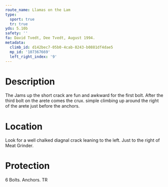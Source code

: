 ```yaml
---
route_name: Llamas on the Lam
type:
  sport: true
  tr: true
yds: 5.10b
safety: ''
fa: David Tvedt, Dee Tvedt, August 1994.
metadata:
  climb_id: d142bec7-05b0-4cab-8243-b0881df4dae5
  mp_id: '107367669'
  left_right_index: '9'
---
```

# Description
The Jams up the short crack are fun and awkward for the first bolt. After the third bolt on the arete comes the crux. simple climbing up around the right of the arete just before the anchors.

# Location
Look for a well chalked diagnal crack leaning to the left. Just to the right of Meat Grinder.

# Protection
6 Bolts. Anchors. TR
